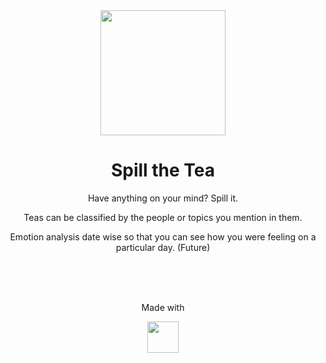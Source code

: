 <div align="center">
    <img 
    src="https://svgshare.com/i/dCB.svg" 
    height="200"/>
    <h1>Spill the Tea</h1>
    <p>Have anything on your mind? Spill it.</p>
    <p>Teas can be classified by the people or topics you mention in them.</p>
    <p>Emotion analysis date wise so that you can see how you were feeling on a particular day. (Future)</p>
</div>


<div align="center">
<br><br><br>
<p>Made with </p>
<img src="https://upload.wikimedia.org/wikipedia/commons/thumb/3/31/Android_robot_head.svg/1200px-Android_robot_head.svg.png" height=50/>

</div>

